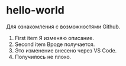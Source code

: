 # hello-world
Для ознакомления с возможностями Github.
1. First item  Я изменяю описание.
2. Second item Вроде получается.
3. Это изменение внесено через VS Code.
4. Получилось не плохо.